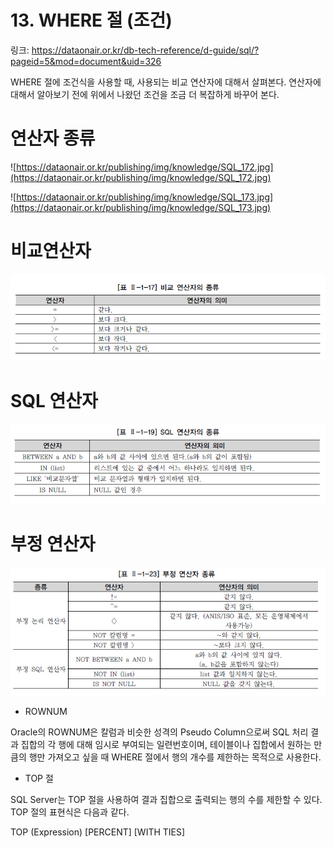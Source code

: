 # 13. WHERE 절 (조건)

링크: https://dataonair.or.kr/db-tech-reference/d-guide/sql/?pageid=5&mod=document&uid=326

WHERE 절에 조건식을 사용할 때, 사용되는 비교 연산자에 대해서 살펴본다. 연산자에 대해서 알아보기 전에 위에서 나왔던 조건을 조금 더 복잡하게 바꾸어 본다.

# 연산자 종류

![https://dataonair.or.kr/publishing/img/knowledge/SQL_172.jpg](https://dataonair.or.kr/publishing/img/knowledge/SQL_172.jpg)

![https://dataonair.or.kr/publishing/img/knowledge/SQL_173.jpg](https://dataonair.or.kr/publishing/img/knowledge/SQL_173.jpg)

# 비교연산자

![Untitled](img/Untitled%2026.png)

# SQL 연산자

![Untitled](img/Untitled%2027.png)

# 부정 연산자

![Untitled](img/Untitled%2028.png)

- ROWNUM

Oracle의 ROWNUM은 칼럼과 비슷한 성격의 Pseudo Column으로써 SQL 처리 결과 집합의 각 행에 대해 임시로 부여되는 일련번호이며, 테이블이나 집합에서 원하는 만큼의 행만 가져오고 싶을 때 WHERE 절에서 행의 개수를 제한하는 목적으로 사용한다.

- TOP 절

SQL Server는 TOP 절을 사용하여 결과 집합으로 출력되는 행의 수를 제한할 수 있다. TOP 절의 표현식은 다음과 같다.

TOP (Expression) [PERCENT] [WITH TIES]
